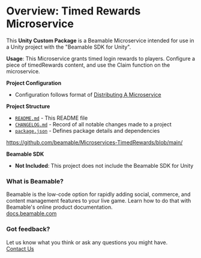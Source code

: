 

# Overview: Timed Rewards Microservice

This **Unity Custom Package** is a Beamable Microservice intended for use in a Unity project with the "Beamable SDK for Unity".

**Usage**: This Microservice grants timed login rewards to players. Configure a piece of timedRewards content, and use the Claim function on the microservice. 

**Project Configuration**
* Configuration follows format of [Distributing A Microservice](https://docs.beamable.com/docs/distributing-a-microservice) 

**Project Structure**
* [`README.md`](./README.md) - This README file
* [`CHANGELOG.md`](./CHANGELOG.md) - Record of all notable changes made to a project
* [`package.json`](./package.json) - Defines package details and dependencies

https://github.com/beamable/Microservices-TimedRewards/blob/main/

**Beamable SDK**
* **Not Included**: This project does not include the Beamable SDK for Unity

### What is Beamable?
Beamable is the low-code option for rapidly adding social, 
commerce, and content management features to your live game. 
Learn how to do that with Beamable's online product documentation.
<br>[docs.beamable.com](https://docs.beamable.com/)

### Got feedback?
Let us know what you think or ask any questions you might have.
<br>[Contact Us](https://docs.beamable.com/discuss)

